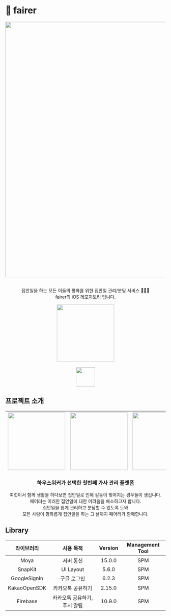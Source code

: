 # 🧹 fairer

<div align="center" >
 <img src="https://github.com/fairer-iOS/fairer-iOS/assets/81340603/90ff91d9-a658-4172-ab72-012fcc102094" align="center" width="800"/>
 <br/><br/>

 <p align="center">집안일을 하는 모든 이들의 평화를 위한 집안일 관리/분담 서비스 👨‍👧‍👧</br>fairer의 iOS 레포지토리 입니다.</p>

 <div style="display: flex; flex-direction: column;">
  <a href="https://apps.apple.com/kr/app/%ED%8E%98%EC%96%B4%EB%9F%AC-fairer/id6451104062">
   <img src="https://user-images.githubusercontent.com/81340603/204947353-18c33fe9-c49b-443a-b1e2-7cf9a85bb91b.png" width=180px />
  </a>
  <p3>&nbsp;&nbsp;</p3>
  <a href="https://www.behance.net/gallery/147276499/fairerPeacemaker-for-Houseworker">
   <img src="https://github.com/fairer-iOS/fairer-iOS/assets/81340603/b4d633f6-ad91-4bc9-9a72-ecaa9878d9eb" width=60px />
  </a>
 </div>
</div>

## 프로젝트 소개
|<img src="https://github.com/fairer-iOS/fairer-iOS/assets/81340603/69043e93-2be6-4cbd-8130-98edae2939b3" width=180px />|<img src="https://github.com/fairer-iOS/fairer-iOS/assets/81340603/e7c59d33-e9aa-413e-9253-c4503c28ca60" width=180px />|<img src="https://github.com/fairer-iOS/fairer-iOS/assets/81340603/695c1f3e-4a94-4ca3-b5e9-42aac52b9c96" width=180px />|<img src="https://github.com/fairer-iOS/fairer-iOS/assets/81340603/b0797781-7dcc-43a7-a709-3b2e608fa708" width=180px />|<img src="https://github.com/fairer-iOS/fairer-iOS/assets/81340603/d6a4feeb-935a-4a6e-ac62-a8dfe1247ab2" width=180px />|
|:---:|:---:|:---:|:---:|:---:|
<h3 align="center">
 하우스워커가 선택한 첫번째 가사 관리 플랫폼
</h3>
<p align="center">
 여럿이서 함께 생활을 하다보면 집안일로 인해 갈등이 빚어지는 경우들이 생깁니다.<br>
 페어러는 이러한 집안일에 대한 어려움을 해소하고자 합니다.<br>
 집안일을 쉽게 관리하고 분담할 수 있도록 도와<br>
 모든 사람이 평화롭게 집안일을 하는 그 날까지 페어러가 함께합니다. 
</p>


## Library

라이브러리 | 사용 목적 | Version | Management Tool
:---------:|:----------:|:---------: |:---------:
 Moya | 서버 통신 | 15.0.0 | SPM
 SnapKit | UI Layout | 5.6.0 | SPM
 GoogleSignIn | 구글 로그인 | 6.2.3 | SPM
 KakaoOpenSDK | 카카오톡 공유하기 | 2.15.0 | SPM
 Firebase | 카카오톡 공유하기, 푸시 알림 | 10.9.0 | SPM
